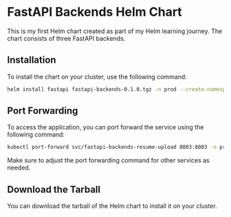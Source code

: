 # FastAPI Backends Helm Chart

This is my first Helm chart created as part of my Helm learning journey. The chart consists of three FastAPI backends.

## Installation

To install the chart on your cluster, use the following command:

```sh
helm install fastapi fastapi-backends-0.1.0.tgz -n prod --create-namespace
```

## Port Forwarding

To access the application, you can port forward the service using the following command:

```sh
kubectl port-forward svc/fastapi-backends-resume-upload 8003:8003 -n prod
```

Make sure to adjust the port forwarding command for other services as needed.

## Download the Tarball

You can download the tarball of the Helm chart to install it on your cluster.